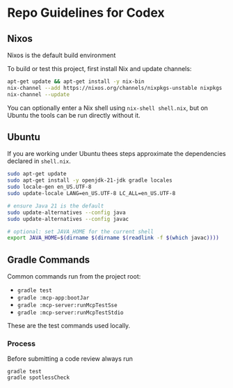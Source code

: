 # Repo Guidelines for Codex

## Nixos 
Nixos is the default build environment

To build or test this project, first install Nix and update channels:

```bash
apt-get update && apt-get install -y nix-bin
nix-channel --add https://nixos.org/channels/nixpkgs-unstable nixpkgs
nix-channel --update
```

You can optionally enter a Nix shell using `nix-shell shell.nix`, but on Ubuntu
the tools can be run directly without it.

## Ubuntu 
If you are working under Ubuntu thees  steps approximate the dependencies declared in `shell.nix`.

```bash
sudo apt-get update
sudo apt-get install -y openjdk-21-jdk gradle locales
sudo locale-gen en_US.UTF-8
sudo update-locale LANG=en_US.UTF-8 LC_ALL=en_US.UTF-8

# ensure Java 21 is the default
sudo update-alternatives --config java
sudo update-alternatives --config javac

# optional: set JAVA_HOME for the current shell
export JAVA_HOME=$(dirname $(dirname $(readlink -f $(which javac))))
```

## Gradle Commands

Common commands run from the project root:

- `gradle test`
- `gradle :mcp-app:bootJar`
- `gradle :mcp-server:runMcpTestSse`
- `gradle :mcp-server:runMcpTestStdio`

These are the test commands used locally.

### Process

Before submitting a code review always run

```
gradle test
gradle spotlessCheck 
```
